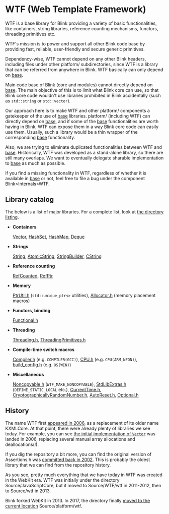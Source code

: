 # WTF (Web Template Framework)

WTF is a base library for Blink providing a variety of basic functionalities,
like containers, string libraries, reference counting mechanisms, functors,
threading primitives etc.

WTF's mission is to power and support all other Blink code base by providing
fast, reliable, user-friendly and secure generic primitives.

Dependency-wise, WTF cannot depend on any other Blink headers, including
files under other platform/ subdirectories, since WTF is a library that can be
referred from anywhere in Blink. WTF basically can only depend on [base].

Main code base of Blink (core and modules) cannot directly depend on [base].
The main objective of this is to limit what Blink core can use, so that Blink
core code wouldn't use libraries prohibited in Blink accidentally (such as
`std::string` or `std::vector`).

Our approach here is to make WTF and other platform/ components a gatekeeper of
the use of [base] libraries. platform/ (including WTF) can directly depend on
[base], and if some of the [base] functionalities are worth having in Blink,
WTF can expose them in a way Blink core code can easily use them. Usually,
such a library would be a thin wrapper of the corresponding [base]
functionality.

Also, we are trying to eliminate duplicated functionalities between WTF and
[base]. Historically, WTF was developed as a stand-alone library, so there
are still many overlaps. We want to eventually delegate sharable implementation
to [base] as much as possible.

If you find a missing functionality in WTF, regardless of whether it is
available in [base] or not, feel free to file a bug under the component
Blink>Internals>WTF.

## Library catalog

The below is a list of major libraries. For a complete list, look at
[the directory listing].

* **Containers**

  [Vector], [HashSet], [HashMap], [Deque]

* **Strings**

  [String], [AtomicString], [StringBuilder], [CString]

* **Reference counting**

  [RefCounted], [RefPtr]

* **Memory**

  [PtrUtil.h] (`std::unique_ptr<>` utilities),
  [Allocator.h] (memory placement macros)

* **Functors, binding**

  [Functional.h]

* **Threading**

  [Threading.h], [ThreadingPrimitives.h]

* **Compile-time switch macros**

  [Compiler.h] (e.g. `COMPILER(GCC)`),
  [CPU.h] (e.g. `CPU(ARM_NEON)`),
  [build_config.h] (e.g. `OS(WIN)`)

* **Miscellaneous**

  [Noncopyable.h] (`WTF_MAKE_NONCOPYABLE`),
  [StdLibExtras.h] (`DEFINE_STATIC_LOCAL` etc.),
  [CurrentTime.h],
  [CryptographicallyRandomNumber.h],
  [AutoReset.h],
  [Optional.h]

## History

The name WTF first [appeared in 2006][1], as a replacement of its older name
KXMLCore. At that point, there were already plenty of libraries we see today.
For example, you can see [the initial implementation of `Vector`][2] was landed
in 2006, replacing several manual array allocations and deallocations(!).

If you dig the repository a bit more, you can find the original version of
Assertions.h was [committed back in 2002][3]. This is probably the oldest
library that we can find from the repository history.

As you see, pretty much everything that we have today in WTF was created in
the WebKit era. WTF was initially under the directory Source/JavaScriptCore,
but it moved to Source/WTF/wtf in 2011-2012, then to Source/wtf in 2013.

Blink forked WebKit in 2013. In 2017, the directory finally [moved to the
current location][4] Source/platform/wtf.

[the directory listing]: https://cs.chromium.org/chromium/src/third_party/WebKit/Source/platform/wtf/
[base]: https://cs.chromium.org/chromium/src/base/
[Vector]: https://cs.chromium.org/chromium/src/third_party/WebKit/Source/platform/wtf/Vector.h
[HashSet]: https://cs.chromium.org/chromium/src/third_party/WebKit/Source/platform/wtf/HashSet.h
[HashMap]: https://cs.chromium.org/chromium/src/third_party/WebKit/Source/platform/wtf/HashMap.h
[Deque]: https://cs.chromium.org/chromium/src/third_party/WebKit/Source/platform/wtf/Deque.h
[String]: https://cs.chromium.org/chromium/src/third_party/WebKit/Source/platform/wtf/text/WTFString.h
[AtomicString]: https://cs.chromium.org/chromium/src/third_party/WebKit/Source/platform/wtf/text/AtomicString.h
[StringBuilder]: https://cs.chromium.org/chromium/src/third_party/WebKit/Source/platform/wtf/text/StringBuilder.h
[CString]: https://cs.chromium.org/chromium/src/third_party/WebKit/Source/platform/wtf/text/CString.h
[RefCounted]: https://cs.chromium.org/chromium/src/third_party/WebKit/Source/platform/wtf/RefCounted.h
[RefPtr]: https://cs.chromium.org/chromium/src/third_party/WebKit/Source/platform/wtf/RefPtr.h
[PtrUtil.h]: https://cs.chromium.org/chromium/src/third_party/WebKit/Source/platform/wtf/PtrUtil.h
[Allocator.h]: https://cs.chromium.org/chromium/src/third_party/WebKit/Source/platform/wtf/Allocator.h
[Functional.h]: https://cs.chromium.org/chromium/src/third_party/WebKit/Source/platform/wtf/Functional.h
[Threading.h]: https://cs.chromium.org/chromium/src/third_party/WebKit/Source/platform/wtf/Threading.h
[ThreadingPrimitives.h]: https://cs.chromium.org/chromium/src/third_party/WebKit/Source/platform/wtf/ThreadingPrimitives.h
[Compiler.h]: https://cs.chromium.org/chromium/src/third_party/WebKit/Source/platform/wtf/Compiler.h
[CPU.h]: https://cs.chromium.org/chromium/src/third_party/WebKit/Source/platform/wtf/CPU.h
[build_config.h]: https://cs.chromium.org/chromium/src/third_party/WebKit/Source/platform/wtf/build_config.h
[Noncopyable.h]: https://cs.chromium.org/chromium/src/third_party/WebKit/Source/platform/wtf/Noncopyable.h
[StdLibExtras.h]: https://cs.chromium.org/chromium/src/third_party/WebKit/Source/platform/wtf/StdLibExtras.h
[CurrentTime.h]: https://cs.chromium.org/chromium/src/third_party/WebKit/Source/platform/wtf/CurrentTime.h
[CryptographicallyRandomNumber.h]: https://cs.chromium.org/chromium/src/third_party/WebKit/Source/platform/wtf/CryptographicallyRandomNumber.h
[AutoReset.h]: https://cs.chromium.org/chromium/src/third_party/WebKit/Source/platform/wtf/AutoReset.h
[Optional.h]: https://cs.chromium.org/chromium/src/third_party/WebKit/Source/platform/wtf/Optional.h
[1]: https://chromium.googlesource.com/chromium/src/+/e372c152fc6e57743ebc508fe17f6eb131b4ff8d
[2]: https://chromium.googlesource.com/chromium/src/+/547a6ca360a56fbee3d5ea4a71ba18f91622455c
[3]: https://chromium.googlesource.com/chromium/src/+/478890427ee03fd88e6f0f58ee8220512044bed9/third_party/WebKit/WebCore/kwq/KWQAssertions.h
[4]:https://docs.google.com/document/d/1JK26H-1-cD9-s9QLvEfY55H2kgSxRFNPLfjs049Us5w/edit?usp=sharing
